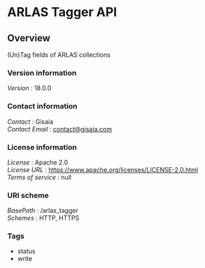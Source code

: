 # ARLAS Tagger API


<a name="overview"></a>
## Overview
(Un)Tag fields of ARLAS collections


### Version information
*Version* : 18.0.0


### Contact information
*Contact* : Gisaia  
*Contact Email* : contact@gisaia.com


### License information
*License* : Apache 2.0  
*License URL* : https://www.apache.org/licenses/LICENSE-2.0.html  
*Terms of service* : null


### URI scheme
*BasePath* : /arlas_tagger  
*Schemes* : HTTP, HTTPS


### Tags

* status
* write



